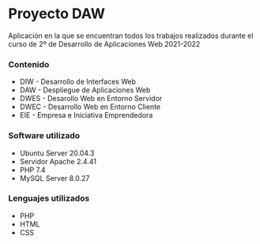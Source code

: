 # Proyecto DAW
Aplicación en la que se encuentran todos los trabajos realizados durante el curso de 2º de Desarrollo de Aplicaciones Web 2021-2022

### Contenido
- DIW - Desarrollo de Interfaces Web
- DAW - Despliegue de Aplicaciones Web
- DWES - Desarollo Web en Entorno Servidor
- DWEC - Desarrollo Web en Entorno Cliente
- EIE - Empresa e Iniciativa Emprendedora

### Software utilizado
- Ubuntu Server 20.04.3
- Servidor Apache 2.4.41
- PHP 7.4
- MySQL Server 8.0.27

### Lenguajes utilizados
- PHP
- HTML
- CSS
